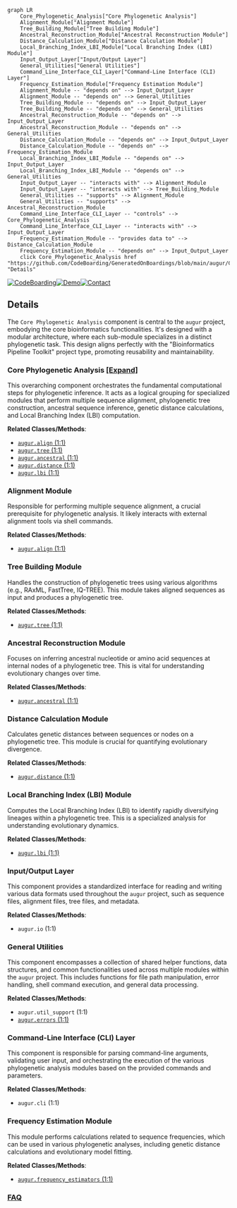 ```mermaid
graph LR
    Core_Phylogenetic_Analysis["Core Phylogenetic Analysis"]
    Alignment_Module["Alignment Module"]
    Tree_Building_Module["Tree Building Module"]
    Ancestral_Reconstruction_Module["Ancestral Reconstruction Module"]
    Distance_Calculation_Module["Distance Calculation Module"]
    Local_Branching_Index_LBI_Module["Local Branching Index (LBI) Module"]
    Input_Output_Layer["Input/Output Layer"]
    General_Utilities["General Utilities"]
    Command_Line_Interface_CLI_Layer["Command-Line Interface (CLI) Layer"]
    Frequency_Estimation_Module["Frequency Estimation Module"]
    Alignment_Module -- "depends on" --> Input_Output_Layer
    Alignment_Module -- "depends on" --> General_Utilities
    Tree_Building_Module -- "depends on" --> Input_Output_Layer
    Tree_Building_Module -- "depends on" --> General_Utilities
    Ancestral_Reconstruction_Module -- "depends on" --> Input_Output_Layer
    Ancestral_Reconstruction_Module -- "depends on" --> General_Utilities
    Distance_Calculation_Module -- "depends on" --> Input_Output_Layer
    Distance_Calculation_Module -- "depends on" --> Frequency_Estimation_Module
    Local_Branching_Index_LBI_Module -- "depends on" --> Input_Output_Layer
    Local_Branching_Index_LBI_Module -- "depends on" --> General_Utilities
    Input_Output_Layer -- "interacts with" --> Alignment_Module
    Input_Output_Layer -- "interacts with" --> Tree_Building_Module
    General_Utilities -- "supports" --> Alignment_Module
    General_Utilities -- "supports" --> Ancestral_Reconstruction_Module
    Command_Line_Interface_CLI_Layer -- "controls" --> Core_Phylogenetic_Analysis
    Command_Line_Interface_CLI_Layer -- "interacts with" --> Input_Output_Layer
    Frequency_Estimation_Module -- "provides data to" --> Distance_Calculation_Module
    Frequency_Estimation_Module -- "depends on" --> Input_Output_Layer
    click Core_Phylogenetic_Analysis href "https://github.com/CodeBoarding/GeneratedOnBoardings/blob/main/augur/Core_Phylogenetic_Analysis.md" "Details"
```

[![CodeBoarding](https://img.shields.io/badge/Generated%20by-CodeBoarding-9cf?style=flat-square)](https://github.com/CodeBoarding/CodeBoarding)[![Demo](https://img.shields.io/badge/Try%20our-Demo-blue?style=flat-square)](https://www.codeboarding.org/demo)[![Contact](https://img.shields.io/badge/Contact%20us%20-%20contact@codeboarding.org-lightgrey?style=flat-square)](mailto:contact@codeboarding.org)

## Details

The `Core Phylogenetic Analysis` component is central to the `augur` project, embodying the core bioinformatics functionalities. It's designed with a modular architecture, where each sub-module specializes in a distinct phylogenetic task. This design aligns perfectly with the "Bioinformatics Pipeline Toolkit" project type, promoting reusability and maintainability.

### Core Phylogenetic Analysis [[Expand]](./Core_Phylogenetic_Analysis.md)
This overarching component orchestrates the fundamental computational steps for phylogenetic inference. It acts as a logical grouping for specialized modules that perform multiple sequence alignment, phylogenetic tree construction, ancestral sequence inference, genetic distance calculations, and Local Branching Index (LBI) computation.


**Related Classes/Methods**:

- <a href="https://github.com/nextstrain/augur/blob/master/augur/align.py#L1-L1" target="_blank" rel="noopener noreferrer">`augur.align` (1:1)</a>
- <a href="https://github.com/nextstrain/augur/blob/master/augur/tree.py#L1-L1" target="_blank" rel="noopener noreferrer">`augur.tree` (1:1)</a>
- <a href="https://github.com/nextstrain/augur/blob/master/augur/ancestral.py#L1-L1" target="_blank" rel="noopener noreferrer">`augur.ancestral` (1:1)</a>
- <a href="https://github.com/nextstrain/augur/blob/master/augur/distance.py#L1-L1" target="_blank" rel="noopener noreferrer">`augur.distance` (1:1)</a>
- <a href="https://github.com/nextstrain/augur/blob/master/augur/lbi.py#L1-L1" target="_blank" rel="noopener noreferrer">`augur.lbi` (1:1)</a>


### Alignment Module
Responsible for performing multiple sequence alignment, a crucial prerequisite for phylogenetic analysis. It likely interacts with external alignment tools via shell commands.


**Related Classes/Methods**:

- <a href="https://github.com/nextstrain/augur/blob/master/augur/align.py#L1-L1" target="_blank" rel="noopener noreferrer">`augur.align` (1:1)</a>


### Tree Building Module
Handles the construction of phylogenetic trees using various algorithms (e.g., RAxML, FastTree, IQ-TREE). This module takes aligned sequences as input and produces a phylogenetic tree.


**Related Classes/Methods**:

- <a href="https://github.com/nextstrain/augur/blob/master/augur/tree.py#L1-L1" target="_blank" rel="noopener noreferrer">`augur.tree` (1:1)</a>


### Ancestral Reconstruction Module
Focuses on inferring ancestral nucleotide or amino acid sequences at internal nodes of a phylogenetic tree. This is vital for understanding evolutionary changes over time.


**Related Classes/Methods**:

- <a href="https://github.com/nextstrain/augur/blob/master/augur/ancestral.py#L1-L1" target="_blank" rel="noopener noreferrer">`augur.ancestral` (1:1)</a>


### Distance Calculation Module
Calculates genetic distances between sequences or nodes on a phylogenetic tree. This module is crucial for quantifying evolutionary divergence.


**Related Classes/Methods**:

- <a href="https://github.com/nextstrain/augur/blob/master/augur/distance.py#L1-L1" target="_blank" rel="noopener noreferrer">`augur.distance` (1:1)</a>


### Local Branching Index (LBI) Module
Computes the Local Branching Index (LBI) to identify rapidly diversifying lineages within a phylogenetic tree. This is a specialized analysis for understanding evolutionary dynamics.


**Related Classes/Methods**:

- <a href="https://github.com/nextstrain/augur/blob/master/augur/lbi.py#L1-L1" target="_blank" rel="noopener noreferrer">`augur.lbi` (1:1)</a>


### Input/Output Layer
This component provides a standardized interface for reading and writing various data formats used throughout the `augur` project, such as sequence files, alignment files, tree files, and metadata.


**Related Classes/Methods**:

- `augur.io` (1:1)


### General Utilities
This component encompasses a collection of shared helper functions, data structures, and common functionalities used across multiple modules within the `augur` project. This includes functions for file path manipulation, error handling, shell command execution, and general data processing.


**Related Classes/Methods**:

- `augur.util_support` (1:1)
- <a href="https://github.com/nextstrain/augur/blob/master/augur/errors.py#L1-L1" target="_blank" rel="noopener noreferrer">`augur.errors` (1:1)</a>


### Command-Line Interface (CLI) Layer
This component is responsible for parsing command-line arguments, validating user input, and orchestrating the execution of the various phylogenetic analysis modules based on the provided commands and parameters.


**Related Classes/Methods**:

- `augur.cli` (1:1)


### Frequency Estimation Module
This module performs calculations related to sequence frequencies, which can be used in various phylogenetic analyses, including genetic distance calculations and evolutionary model fitting.


**Related Classes/Methods**:

- <a href="https://github.com/nextstrain/augur/blob/master/augur/frequency_estimators.py#L1-L1" target="_blank" rel="noopener noreferrer">`augur.frequency_estimators` (1:1)</a>




### [FAQ](https://github.com/CodeBoarding/GeneratedOnBoardings/tree/main?tab=readme-ov-file#faq)